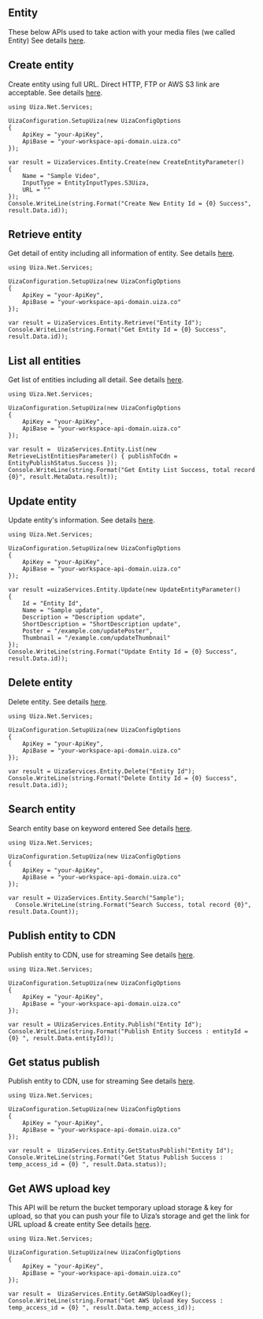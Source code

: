 ## Entity
These below APIs used to take action with your media files (we called Entity)
See details [here](https://docs.uiza.io/#video).

## Create entity
Create entity using full URL. Direct HTTP, FTP or AWS S3 link are acceptable.
See details [here](https://docs.uiza.io/#create-entity).

```Cshard
using Uiza.Net.Services;

UizaConfiguration.SetupUiza(new UizaConfigOptions
{
	ApiKey = "your-ApiKey",
	ApiBase = "your-workspace-api-domain.uiza.co"
});

var result = UizaServices.Entity.Create(new CreateEntityParameter()
{
	Name = "Sample Video",
	InputType = EntityInputTypes.S3Uiza,
	URL = ""
});
Console.WriteLine(string.Format("Create New Entity Id = {0} Success", result.Data.id));
```

## Retrieve entity
Get detail of entity including all information of entity.
See details [here](https://docs.uiza.io/#retrieve-an-entity).

```Cshard
using Uiza.Net.Services;

UizaConfiguration.SetupUiza(new UizaConfigOptions
{
	ApiKey = "your-ApiKey",
	ApiBase = "your-workspace-api-domain.uiza.co"
});

var result = UizaServices.Entity.Retrieve("Entity Id");
Console.WriteLine(string.Format("Get Entity Id = {0} Success", result.Data.id));
```
## List all entities
Get list of entities including all detail.
See details [here](https://docs.uiza.io/#list-all-entities).

```Cshard
using Uiza.Net.Services;

UizaConfiguration.SetupUiza(new UizaConfigOptions
{
	ApiKey = "your-ApiKey",
	ApiBase = "your-workspace-api-domain.uiza.co"
});

var result =  UizaServices.Entity.List(new RetrieveListEntitiesParameter() { publishToCdn = EntityPublishStatus.Success });
Console.WriteLine(string.Format("Get Entity List Success, total record {0}", result.MetaData.result));
```

## Update entity
Update entity's information.
See details [here](https://docs.uiza.io/#update-an-entity).

```Cshard
using Uiza.Net.Services;

UizaConfiguration.SetupUiza(new UizaConfigOptions
{
	ApiKey = "your-ApiKey",
	ApiBase = "your-workspace-api-domain.uiza.co"
});

var result =uizaServices.Entity.Update(new UpdateEntityParameter()
{
	Id = "Entity Id",
	Name = "Sample update",
	Description = "Description update",
	ShortDescription = "ShortDescription update",
	Poster = "/example.com/updatePoster",
	Thumbnail = "/example.com/updateThumbnail"
});
Console.WriteLine(string.Format("Update Entity Id = {0} Success", result.Data.id));
```

## Delete entity
Delete entity.
See details [here](https://docs.uiza.io/#delete-an-entity).

```Cshard
using Uiza.Net.Services;

UizaConfiguration.SetupUiza(new UizaConfigOptions
{
	ApiKey = "your-ApiKey",
	ApiBase = "your-workspace-api-domain.uiza.co"
});

var result = UizaServices.Entity.Delete("Entity Id");
Console.WriteLine(string.Format("Delete Entity Id = {0} Success", result.Data.id));
```

## Search entity
Search entity base on keyword entered
See details [here](https://docs.uiza.io/#search-entity).

```Cshard
using Uiza.Net.Services;

UizaConfiguration.SetupUiza(new UizaConfigOptions
{
	ApiKey = "your-ApiKey",
	ApiBase = "your-workspace-api-domain.uiza.co"
});

var result = UizaServices.Entity.Search("Sample");
  Console.WriteLine(string.Format("Search Success, total record {0}", result.Data.Count));
```

## Publish entity to CDN
Publish entity to CDN, use for streaming
See details [here](https://docs.uiza.io/#publish-entity-to-cdn).

```Cshard
using Uiza.Net.Services;

UizaConfiguration.SetupUiza(new UizaConfigOptions
{
	ApiKey = "your-ApiKey",
	ApiBase = "your-workspace-api-domain.uiza.co"
});

var result = UUizaServices.Entity.Publish("Entity Id");
Console.WriteLine(string.Format("Publish Entity Success : entityId = {0} ", result.Data.entityId));
```

## Get status publish
Publish entity to CDN, use for streaming
See details [here](https://docs.uiza.io/#get-status-publish).

```Cshard
using Uiza.Net.Services;

UizaConfiguration.SetupUiza(new UizaConfigOptions
{
	ApiKey = "your-ApiKey",
	ApiBase = "your-workspace-api-domain.uiza.co"
});

var result =  UizaServices.Entity.GetStatusPublish("Entity Id");
Console.WriteLine(string.Format("Get Status Publish Success : temp_access_id = {0} ", result.Data.status));
```

## Get AWS upload key
This API will be return the bucket temporary upload storage & key for upload, so that you can push your file to Uiza’s storage and get the link for URL upload & create entity
See details [here](https://docs.uiza.io/#get-aws-upload-key).

```Cshard
using Uiza.Net.Services;

UizaConfiguration.SetupUiza(new UizaConfigOptions
{
	ApiKey = "your-ApiKey",
	ApiBase = "your-workspace-api-domain.uiza.co"
});

var result =  UizaServices.Entity.GetAWSUploadKey();
Console.WriteLine(string.Format("Get AWS Upload Key Success : temp_access_id = {0} ", result.Data.temp_access_id));
```
